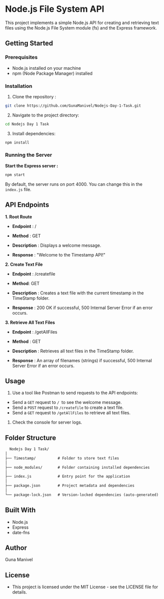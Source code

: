 # Node.js File System API

This project implements a simple Node.js API for creating and retrieving text files using the Node.js File System module (fs) and the Express framework.

## Getting Started

### Prerequisites

- Node.js installed on your machine
- npm (Node Package Manager) installed
  
### Installation

1. Clone the repository :
   
```bash
git clone https://github.com/GunaManivel/Nodejs-Day-1-Task.git
```

2. Navigate to the project directory:
 
```bash
cd Nodejs Day 1 Task
```

3. Install dependencies:

```bash
npm install
```

### Running the Server

 **Start the Express server :**

```bash
npm start
```
By default, the server runs on port 4000. You can change this in the `index.js` file.

## API Endpoints

**1. Root Route**

- **Endpoint** : /
  
- **Method** : GET
  
- **Description** : Displays a welcome message.
  
- **Response** : "Welcome to the Timestamp API!"

**2. Create Text File**

- **Endpoint** : /createfile
 
- **Method**: GET
  
- **Description** : Creates a text file with the current timestamp in the TimeStamp folder.
  
- **Response** : 200 OK if successful, 500 Internal Server Error if an error occurs.
  
**3. Retrieve All Text Files**

- **Endpoint** : /getAllFiles
  
- **Method** : GET
  
- **Description** : Retrieves all text files in the TimeStamp folder.
 
- **Response** : An array of filenames (strings) if successful, 500 Internal Server Error if an error occurs.
  
## Usage

1. Use a tool like Postman to send requests to the API endpoints:

- Send a `GET` request to `/ `to see the welcome message.
- Send a `POST` request to `/createfile` to create a text file.
- Send a `GET` request to `/getAllFiles` to retrieve all text files.
  
1. Check the console for server logs.

## Folder Structure

  ```diff
    Nodejs Day 1 Task/
│
├── Timestamp/          # Folder to store text files
│
├── node_modules/       # Folder containing installed dependencies
│
├── index.js            # Entry point for the application
│
├── package.json        # Project metadata and dependencies
│
└── package-lock.json   # Version-locked dependencies (auto-generated)
```

## Built With
- Node.js
- Express
- date-fns

## Author

Guna Manivel

## License

- This project is licensed under the MIT License - see the LICENSE file for details.